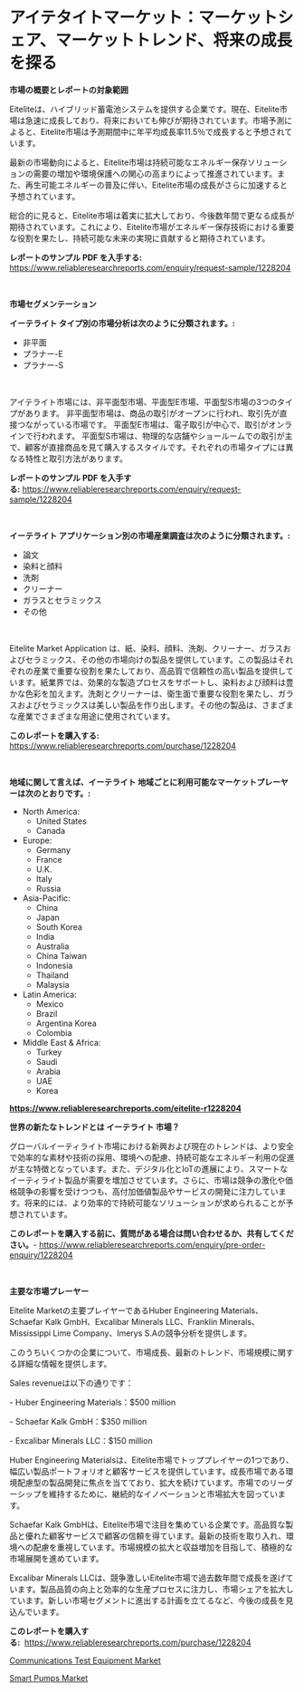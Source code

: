 <p><h1>アイテタイトマーケット：マーケットシェア、マーケットトレンド、将来の成長を探る</h1></p><p><strong>市場の概要とレポートの対象範囲</strong></p>
<p><p>Eiteliteは、ハイブリッド蓄電池システムを提供する企業です。現在、Eitelite市場は急速に成長しており、将来においても伸びが期待されています。市場予測によると、Eitelite市場は予測期間中に年平均成長率11.5％で成長すると予想されています。</p><p>最新の市場動向によると、Eitelite市場は持続可能なエネルギー保存ソリューションの需要の増加や環境保護への関心の高まりによって推進されています。また、再生可能エネルギーの普及に伴い、Eitelite市場の成長がさらに加速すると予想されています。</p><p>総合的に見ると、Eitelite市場は着実に拡大しており、今後数年間で更なる成長が期待されています。これにより、Eitelite市場がエネルギー保存技術における重要な役割を果たし、持続可能な未来の実現に貢献すると期待されています。</p></p>
<p><strong>レポートのサンプル PDF を入手する:</strong> <a href="https://www.reliableresearchreports.com/enquiry/request-sample/1228204">https://www.reliableresearchreports.com/enquiry/request-sample/1228204</a></p>
<p>&nbsp;</p>
<p><strong>市場セグメンテーション</strong></p>
<p><strong>イーテライト タイプ別の市場分析は次のように分類されます。:</strong></p>
<p><ul><li>非平面</li><li>プラナー-E</li><li>プラナー-S</li></ul></p>
<p>&nbsp;</p>
<p><p>アイテライト市場には、非平面型市場、平面型E市場、平面型S市場の3つのタイプがあります。 非平面型市場は、商品の取引がオープンに行われ、取引先が直接つながっている市場です。 平面型E市場は、電子取引が中心で、取引がオンラインで行われます。 平面型S市場は、物理的な店舗やショールームでの取引が主で、顧客が直接商品を見て購入するスタイルです。それぞれの市場タイプには異なる特性と取引方法があります。</p></p>
<p><strong>レポートのサンプル PDF を入手する:</strong>&nbsp;<a href="https://www.reliableresearchreports.com/enquiry/request-sample/1228204">https://www.reliableresearchreports.com/enquiry/request-sample/1228204</a></p>
<p>&nbsp;</p>
<p><strong> イーテライト アプリケーション別の市場産業調査は次のように分類されます。:</strong></p>
<p><ul><li>論文</li><li>染料と顔料</li><li>洗剤</li><li>クリーナー</li><li>ガラスとセラミックス</li><li>その他</li></ul></p>
<p>&nbsp;</p>
<p><p>Eitelite Market Application は、紙、染料、顔料、洗剤、クリーナー、ガラスおよびセラミックス、その他の市場向けの製品を提供しています。この製品はそれぞれの産業で重要な役割を果たしており、高品質で信頼性の高い製品を提供しています。紙業界では、効果的な製造プロセスをサポートし、染料および顔料は豊かな色彩を加えます。洗剤とクリーナーは、衛生面で重要な役割を果たし、ガラスおよびセラミックスは美しい製品を作り出します。その他の製品は、さまざまな産業でさまざまな用途に使用されています。</p></p>
<p><strong>このレポートを購入する:</strong>&nbsp; <a href="https://www.reliableresearchreports.com/purchase/1228204">https://www.reliableresearchreports.com/purchase/1228204</a></p>
<p>&nbsp;</p>
<p><strong>地域に関して言えば、イーテライト 地域ごとに利用可能なマーケットプレーヤーは次のとおりです。:</strong></p>
<p><ul>
    <li>
        North America:
        <ul>
            <li>United States</li>
            <li>Canada</li>
        </ul>
    </li>
    <li>
        Europe:
        <ul>
            <li>Germany</li>
            <li>France</li>
            <li>U.K.</li>
            <li>Italy</li>
            <li>Russia</li>
        </ul>
    </li>
    <li>
        Asia-Pacific:
        <ul>
            <li>China</li>
            <li>Japan</li>
            <li>South Korea</li>
            <li>India</li>
            <li>Australia</li>
            <li>China Taiwan</li>
            <li>Indonesia</li>
            <li>Thailand</li>
            <li>Malaysia</li>
        </ul>
    </li>
    <li>
        Latin America:
        <ul>
            <li>Mexico</li>
            <li>Brazil</li>
            <li>Argentina Korea</li>
            <li>Colombia</li>
        </ul>
    </li>
    <li>
        Middle East & Africa:
        <ul>
            <li>Turkey</li>
            <li>Saudi</li>
            <li>Arabia</li>
            <li>UAE</li>
            <li>Korea</li>
        </ul>
    </li>
    </ul></p>
<p><strong><a href="https://www.reliableresearchreports.com/eitelite-r1228204">https://www.reliableresearchreports.com/eitelite-r1228204</a></strong>&nbsp;</p>
<p><strong>世界の新たなトレンドとは イーテライト 市場？</strong></p>
<p><p>グローバルイーティライト市場における新興および現在のトレンドは、より安全で効率的な素材や技術の採用、環境への配慮、持続可能なエネルギー利用の促進が主な特徴となっています。また、デジタル化とIoTの進展により、スマートなイーティライト製品が需要を増加させています。さらに、市場は競争の激化や価格競争の影響を受けつつも、高付加価値製品やサービスの開発に注力しています。将来的には、より効率的で持続可能なソリューションが求められることが予想されています。</p></p>
<p><strong>このレポートを購入する前に、質問がある場合は問い合わせるか、共有してください。</strong>- <a href="https://www.reliableresearchreports.com/enquiry/pre-order-enquiry/1228204">https://www.reliableresearchreports.com/enquiry/pre-order-enquiry/1228204</a></p>
<p>&nbsp;</p>
<p><strong>主要な市場プレーヤー</strong></p>
<p><p>Eitelite Marketの主要プレイヤーであるHuber Engineering Materials、Schaefar Kalk GmbH、Excalibar Minerals LLC、Franklin Minerals、Mississippi Lime Company、Imerys S.Aの競争分析を提供します。 </p><p>このうちいくつかの企業について、市場成長、最新のトレンド、市場規模に関する詳細な情報を提供します。 </p><p>Sales revenueは以下の通りです：</p><p>- Huber Engineering Materials：$500 million</p><p>- Schaefar Kalk GmbH：$350 million</p><p>- Excalibar Minerals LLC：$150 million</p><p>Huber Engineering Materialsは、Eitelite市場でトッププレイヤーの1つであり、幅広い製品ポートフォリオと顧客サービスを提供しています。成長市場である環境配慮型の製品開発に焦点を当てており、拡大を続けています。市場でのリーダーシップを維持するために、継続的なイノベーションと市場拡大を図っています。 </p><p>Schaefar Kalk GmbHは、Eitelite市場で注目を集めている企業です。高品質な製品と優れた顧客サービスで顧客の信頼を得ています。最新の技術を取り入れ、環境への配慮を重視しています。市場規模の拡大と収益増加を目指して、積極的な市場展開を進めています。 </p><p>Excalibar Minerals LLCは、競争激しいEitelite市場で過去数年間で成長を遂げています。製品品質の向上と効率的な生産プロセスに注力し、市場シェアを拡大しています。新しい市場セグメントに進出する計画を立てるなど、今後の成長を見込んでいます。</p></p>
<p><strong>このレポートを購入する:</strong>&nbsp;&nbsp;<a href="https://www.reliableresearchreports.com/purchase/1228204">https://www.reliableresearchreports.com/purchase/1228204</a></p>
<p><p><a href="https://github.com/okotobwrhuteie/Market-Research-Report-List-2/blob/main/communications-test-equipment-market.md">Communications Test Equipment Market</a></p><p><a href="https://github.com/myacatherineblakecaczo9vcsw/Market-Research-Report-List-2/blob/main/smart-pumps-market.md">Smart Pumps Market</a></p></p>